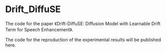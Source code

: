 # Drift_DiffuSE
The code for the paper 《Drift-DiffuSE: Diffusion Model with Learnable Drift Term for Speech Enhancement》. 

The code for the reproduction of the experimental results will be published here.
